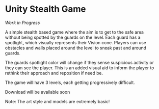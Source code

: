 # Unity Stealth Game

*Work in Progress*

A simple stealth based game where the aim is to get to the safe area without being spotted by the guards on the level. Each guard has a spotlight, which visually represents their Vision cone. Players can use obstacles and walls placed around the level to sneak past and around guards. 

The guards spotlight color will change if they sense suspicious activity or they can see the player. This is an added visual aid to inform the player to rethink their approach and reposition if need be. 

The game will have 3 levels, each getting progressively difficult. 

Download will be available soon

Note: The art style and models are extremely basic! 

